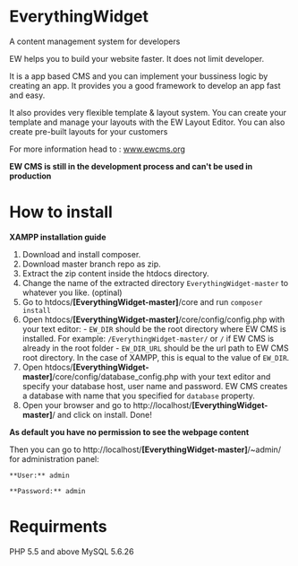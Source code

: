 # EverythingWidget
A content management system for developers

EW helps you to build your website faster. It does not limit developer.

It is a app based CMS and you can implement your bussiness logic by creating an app. It provides you a good framework to develop an app fast and easy.

It also provides very flexible template & layout system. You can create your template and manage your layouts with the EW Layout Editor.
You can also create pre-built layouts for your customers

For more information head to : www.ewcms.org

**EW CMS is still in the development process and can't be used in production**


# How to install
**XAMPP installation guide**
  1. Download and install composer.
  2. Download master branch repo as zip.
  3. Extract the zip content inside the htdocs directory.
  4. Change the name of the extracted directory `EverythingWidget-master` to whatever you like. (optinal)
  5. Go to htdocs/**[EverythingWidget-master]**/core and run `composer install`
  6. Open htdocs/**[EverythingWidget-master]**/core/config/config.php with your text editor:
    - `EW_DIR` should be the root directory where EW CMS is installed. For example: `/EverythingWidget-master/` or `/` if EW CMS is already in the root folder
    - `EW_DIR_URL` should be the url path to EW CMS root directory. In the case of XAMPP, this is equal to the value of `EW_DIR`.
  7. Open htdocs/**[EverythingWidget-master]**/core/config/database_config.php with your text editor and specify your database host, user name and password. EW CMS creates a database with name that you specified for `database` property.
  8. Open your browser and go to http://localhost/**[EverythingWidget-master]**/ and click on install. Done!
  
  **As default you have no permission to see the webpage content**
  
  Then you can go to http://localhost/**[EverythingWidget-master]**/~admin/ for administration panel:

    **User:** admin
    
    **Password:** admin
  

# Requirments 
PHP 5.5 and above
MySQL 5.6.26
